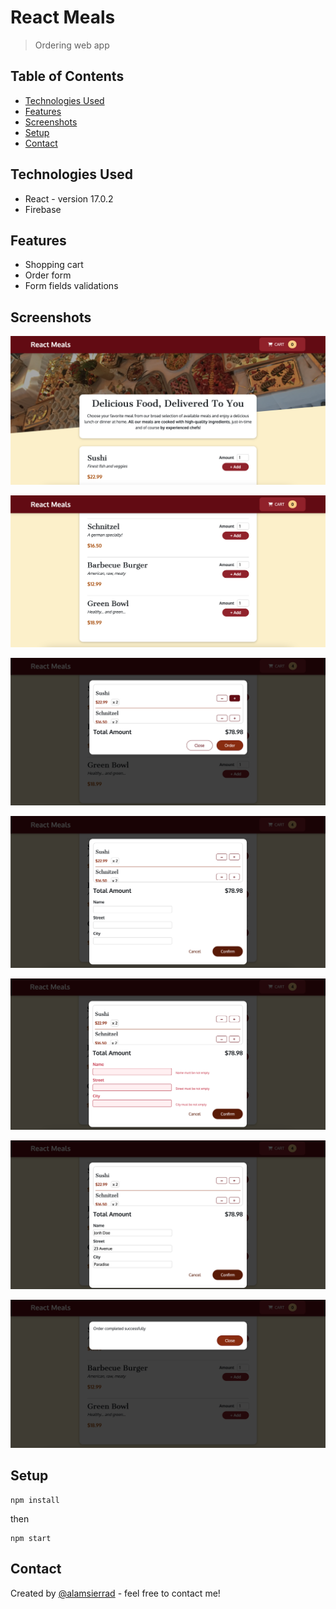# React Meals

> Ordering web app

## Table of Contents

- [Technologies Used](#technologies-used)
- [Features](#features)
- [Screenshots](#screenshots)
- [Setup](#setup)
- [Contact](#contact)

## Technologies Used

- React - version 17.0.2
- Firebase

## Features

- Shopping cart
- Order form
- Form fields validations

## Screenshots

![pic1](./pics/pic1.png)

![pic2](./pics/pic2.png)

![pic3](./pics/pic3.png)

![pic4](./pics/pic4.png)

![pic5](./pics/pic5.png)

![pic6](./pics/pic6.png)

![pic7](./pics/pic7.png)

## Setup

```
npm install
```

then

```
npm start
```

## Contact

Created by [@alamsierrad](https://www.instagram.com/alamsierrad/) - feel free to contact me!

